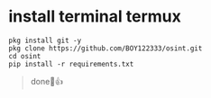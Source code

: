 # install terminal termux
```
pkg install git -y
pkg clone https://github.com/BOY122333/osint.git
cd osint
pip install -r requirements.txt
```
> done🗿👍
